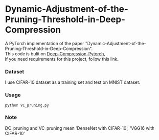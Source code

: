 # Dynamic-Adjustment-of-the-Pruning-Threshold-in-Deep-Compression


A PyTorch implementation of the paper "Dynamic-Adjustment-of-the-Pruning-Threshold-in-Deep-Compression".  
This code is bulit on [Deep-Compression-Pytorch](https://github.com/mightydeveloper/Deep-Compression-PyTorch.git),  
if you need requirements for this project, follow this link.

### Dataset
I use CIFAR-10 dataset as a training set and test on MNIST dataset.

### Usage
```
python VC_pruning.py
```

### Note
DC_pruning and VC_pruning mean 'DenseNet with CIFAR-10', 'VGG16 with CIFAR-10'
